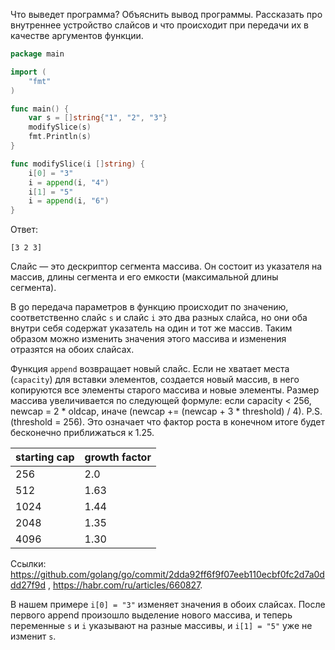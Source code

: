 Что выведет программа? Объяснить вывод программы. Рассказать про внутреннее устройство слайсов и что происходит при передачи их в качестве аргументов функции.

```go
package main

import (
	"fmt"
)

func main() {
	var s = []string{"1", "2", "3"}
	modifySlice(s)
	fmt.Println(s)
}

func modifySlice(i []string) {
	i[0] = "3"
	i = append(i, "4")
	i[1] = "5"
	i = append(i, "6")
}
```

Ответ:
```
[3 2 3]
```

Слайс — это дескриптор сегмента массива. Он состоит из указателя на массив, длины сегмента и его емкости (максимальной длины сегмента).

В go передача параметров в функцию происходит по значению, соответственно слайс `s` и слайс `i` это два разных слайса, но они оба внутри себя содержат  указатель на один и тот же массив. Таким образом можно изменить значения этого массива и изменения отразятся на обоих слайсах.

Функция `append` возвращает новый слайс. Если не хватает места (`capacity`) для вставки элементов, создается новый массив, в него копируются все элементы старого массива и новые элементы. Размер массива увеличивается по следующей формуле: если capacity < 256, newcap = 2 * oldcap, иначе (newсap += (newcap + 3 * threshold) / 4). P.S. (threshold = 256). Это означает что фактор роста в конечном итоге будет бесконечно приближаться к 1.25.


| starting cap | growth factor |
| --- | ----------- |
| 256 | 2.0 |
| 512 | 1.63 |
| 1024 | 1.44 |
| 2048 | 1.35 |
| 4096 | 1.30 |

Ссылки: https://github.com/golang/go/commit/2dda92ff6f9f07eeb110ecbf0fc2d7a0ddd27f9d , https://habr.com/ru/articles/660827. 

В нашем примере `i[0] = "3"` изменяет значения в обоих слайсах. После первого append произошло выделение нового массива, и теперь переменные `s` и `i` указывают на разные массивы, и `i[1] = "5"` уже не изменит `s`.